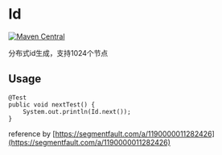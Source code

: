 # Id
[![Maven Central](https://maven-badges.herokuapp.com/maven-central/com.github.bpazy/id/badge.svg)](https://maven-badges.herokuapp.com/maven-central/com.github.bpazy/id)

分布式id生成，支持1024个节点

## Usage
```
@Test
public void nextTest() {
    System.out.println(Id.next());
}
```

reference by [https://segmentfault.com/a/1190000011282426](https://segmentfault.com/a/1190000011282426)
